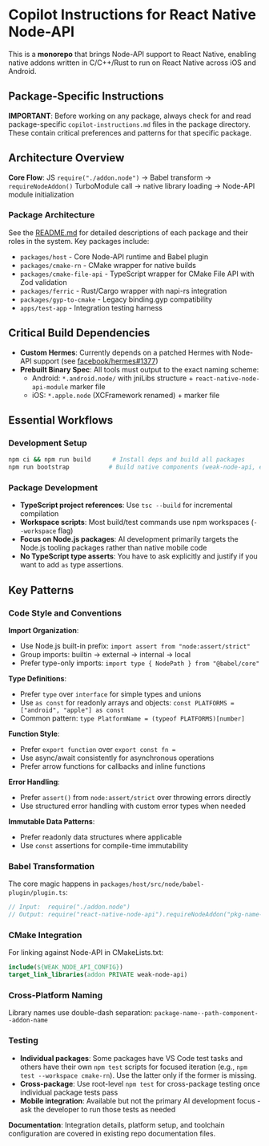 # Copilot Instructions for React Native Node-API

This is a **monorepo** that brings Node-API support to React Native, enabling native addons written in C/C++/Rust to run on React Native across iOS and Android.

## Package-Specific Instructions

**IMPORTANT**: Before working on any package, always check for and read package-specific `copilot-instructions.md` files in the package directory. These contain critical preferences and patterns for that specific package.

## Architecture Overview

**Core Flow**: JS `require("./addon.node")` → Babel transform → `requireNodeAddon()` TurboModule call → native library loading → Node-API module initialization

### Package Architecture

See the [README.md](../README.md#packages) for detailed descriptions of each package and their roles in the system. Key packages include:

- `packages/host` - Core Node-API runtime and Babel plugin
- `packages/cmake-rn` - CMake wrapper for native builds
- `packages/cmake-file-api` - TypeScript wrapper for CMake File API with Zod validation
- `packages/ferric` - Rust/Cargo wrapper with napi-rs integration
- `packages/gyp-to-cmake` - Legacy binding.gyp compatibility
- `apps/test-app` - Integration testing harness

## Critical Build Dependencies

- **Custom Hermes**: Currently depends on a patched Hermes with Node-API support (see [facebook/hermes#1377](https://github.com/facebook/hermes/pull/1377))
- **Prebuilt Binary Spec**: All tools must output to the exact naming scheme:
  - Android: `*.android.node/` with jniLibs structure + `react-native-node-api-module` marker file
  - iOS: `*.apple.node` (XCFramework renamed) + marker file

## Essential Workflows

### Development Setup

```bash
npm ci && npm run build      # Install deps and build all packages
npm run bootstrap           # Build native components (weak-node-api, examples)
```

### Package Development

- **TypeScript project references**: Use `tsc --build` for incremental compilation
- **Workspace scripts**: Most build/test commands use npm workspaces (`--workspace` flag)
- **Focus on Node.js packages**: AI development primarily targets the Node.js tooling packages rather than native mobile code
- **No TypeScript type asserts**: You have to ask explicitly and justify if you want to add `as` type assertions.

## Key Patterns

### Code Style and Conventions

**Import Organization**:
- Use Node.js built-in prefix: `import assert from "node:assert/strict"`
- Group imports: builtin → external → internal → local
- Prefer type-only imports: `import type { NodePath } from "@babel/core"`

**Type Definitions**:
- Prefer `type` over `interface` for simple types and unions
- Use `as const` for readonly arrays and objects: `const PLATFORMS = ["android", "apple"] as const`
- Common pattern: `type PlatformName = (typeof PLATFORMS)[number]`

**Function Style**:
- Prefer `export function` over `export const fn =`
- Use async/await consistently for asynchronous operations
- Prefer arrow functions for callbacks and inline functions

**Error Handling**:
- Prefer `assert()` from `node:assert/strict` over throwing errors directly
- Use structured error handling with custom error types when needed

**Immutable Data Patterns**:
- Prefer readonly data structures where applicable
- Use `const` assertions for compile-time immutability

### Babel Transformation

The core magic happens in `packages/host/src/node/babel-plugin/plugin.ts`:

```js
// Input:  require("./addon.node")
// Output: require("react-native-node-api").requireNodeAddon("pkg-name--addon")
```

### CMake Integration

For linking against Node-API in CMakeLists.txt:

```cmake
include(${WEAK_NODE_API_CONFIG})
target_link_libraries(addon PRIVATE weak-node-api)
```

### Cross-Platform Naming

Library names use double-dash separation: `package-name--path-component--addon-name`

### Testing

- **Individual packages**: Some packages have VS Code test tasks and others have their own `npm test` scripts for focused iteration (e.g., `npm test --workspace cmake-rn`). Use the latter only if the former is missing.
- **Cross-package**: Use root-level `npm test` for cross-package testing once individual package tests pass
- **Mobile integration**: Available but not the primary AI development focus - ask the developer to run those tests as needed

**Documentation**: Integration details, platform setup, and toolchain configuration are covered in existing repo documentation files.
